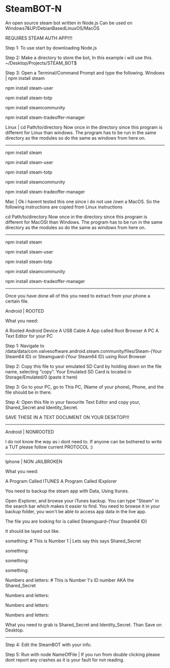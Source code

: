 # SteamBOT-N
An open  source steam bot written in Node.js
Can be used on Windows7&UP/DebianBasedLinuxOS/MacOS

REQUIRES STEAM AUTH APP!!!!

Step 1: To use start by downloading Node.js

Step 2: Make a directory to store the bot, In this example i will use this.
~/Desktop/Projects/STEAM_BOT$ 

Step 3: Open a Terminal/Command Prompt and type the following.
Windows | npm install steam

npm install steam-user

npm install steam-totp

npm install steamcommunity

npm install steam-tradeoffer-manager


Linux | cd Path/to/directory
Now once in the directory since this program is different for Linux than windows.
The program has to be run in the same directory as the modules so do the same as windows from here on.
_____________________________________________________________________________________________________________________________
npm install steam

npm install steam-user

npm install steam-totp

npm install steamcommunity

npm install steam-tradeoffer-manager

Mac | Ok i havent tested this one since i do not use /own a MacOS.
So the following instructions are copied from Linux instructions

cd Path/to/directory
Now once in the directory since this program is different for MacOSt than Windows.
The program has to be run in the same directory as the modules so do the same as windows from here on.
_____________________________________________________________________________________________________________________________
npm install steam

npm install steam-user

npm install steam-totp

npm install steamcommunity

npm install steam-tradeoffer-manager
_____________________________________________________________________________________________________________________________

Once you have done all of this you need to extract from your phone a certain file.

Android | ROOTED
 
What you need:
 
A Rooted Android Device
A USB Cable
A App called Root Browser
A PC
A Text Editor for your PC
 
Step 1: Navigate to /data/data/com.valvesoftware.android.steam.community/files/Steam-(Your Steam64 ID) or Steamguard-(Your Steam64 ID) using Root Browser
 
Step 2: Copy this file to your emulated SD Card by holding down on the file name, selecting "copy". Your Emulated SD Card is located in Storage/Emulated/0 (paste it here)
 
Step 3: Go to your PC, go to This PC, (Name of your phone), Phone, and the file should be in there.

Step 4: Open this file in your favourite Text Editor and copy your, Shared_Secret and Identity_Secret.

SAVE THESE IN A TEXT DOCUMENT ON YOUR DESKTOP!!!
_____________________________________________________________________________________________________________________________

Android | NONROOTED

I do not know the way as i dont need to.
If anyone can be bothered to write a TUT please follow current PROTOCOL :)
_____________________________________________________________________________________________________________________________

Iphone | NON JAILBROKEN

What you need:

A Program Called ITUNES
A Program Called IExplorer

You need to backup the steam app with Data, Using Itunes.

Open iExplorer, and browse your iTunes backup. You can type "Steam" in the search bar which makes it easier to find. You need to browse it in your backup folder, you won't be able to access app data in the live app.

The file you are looking for is called Steamguard-(Your Steam64 ID)

It should be layed out like.

something: # This is Number 1 | Lets say this says Shared_Secret

something:

something:

something:

Numbers and letters: # This is Number 1's ID number AKA the Shared_Secret

Numbers and letters:

Numbers and letters:

Numbers and letters:

What you need to grab is Shared_Secret and Identity_Secret.
Than Save on Desktop.
_____________________________________________________________________________________________________________________________

Step 4: Edit the SteamBOT with your info.

Step 5: Run with node NameOfFile | If you run from double clicking please dont report any crashes as it is your fault for not reading.
